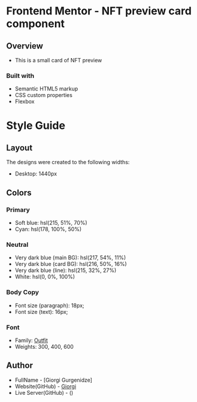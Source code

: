 # Frontend Mentor - NFT preview card component

## Overview

- This is a small card of NFT preview

### Built with

- Semantic HTML5 markup
- CSS custom properties
- Flexbox

# Style Guide

## Layout

The designs were created to the following widths:

- Desktop: 1440px

## Colors

### Primary

- Soft blue: hsl(215, 51%, 70%)
- Cyan: hsl(178, 100%, 50%)

### Neutral

- Very dark blue (main BG): hsl(217, 54%, 11%)
- Very dark blue (card BG): hsl(216, 50%, 16%)
- Very dark blue (line): hsl(215, 32%, 27%)
- White: hsl(0, 0%, 100%)

### Body Copy

- Font size (paragraph): 18px;
- Font size (text): 16px;

### Font

- Family: [Outfit](https://fonts.google.com/specimen/Outfit)
- Weights: 300, 400, 600

## Author

- FullName - [Giorgi Gurgenidze]
- Website(GitHub) - [Giorgi](https://github.com/gurgenidzegiorgi/NFT-preview-card-component)
- Live Server(GitHub) - ()
